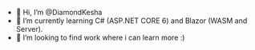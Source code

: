 - 👋 Hi, I’m @DiamondKesha
- 🌱 I’m currently learning C# (ASP.NET CORE 6) and Blazor (WASM and Server).
- 💞️ I’m looking to find work where i can learn more :)

<!---
DiamondKesha/DiamondKesha is a ✨ special ✨ repository because its `README.md` (this file) appears on your GitHub profile.
You can click the Preview link to take a look at your changes.
--->
